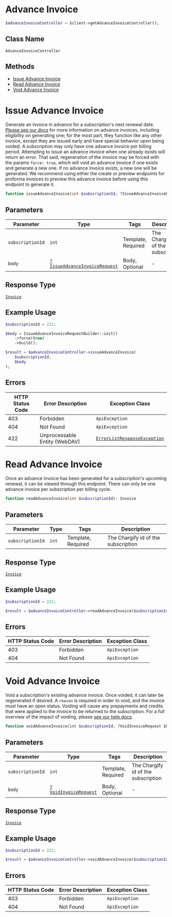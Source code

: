 # Advance Invoice

```php
$advanceInvoiceController = $client->getAdvanceInvoiceController();
```

## Class Name

`AdvanceInvoiceController`

## Methods

* [Issue Advance Invoice](../../doc/controllers/advance-invoice.md#issue-advance-invoice)
* [Read Advance Invoice](../../doc/controllers/advance-invoice.md#read-advance-invoice)
* [Void Advance Invoice](../../doc/controllers/advance-invoice.md#void-advance-invoice)


# Issue Advance Invoice

Generate an invoice in advance for a subscription's next renewal date. [Please see our docs](reference/Chargify-API.v1.yaml/components/schemas/Invoice) for more information on advance invoices, including eligibility on generating one; for the most part, they function like any other invoice, except they are issued early and have special behavior upon being voided.
A subscription may only have one advance invoice per billing period. Attempting to issue an advance invoice when one already exists will return an error.
That said, regeneration of the invoice may be forced with the params `force: true`, which will void an advance invoice if one exists and generate a new one. If no advance invoice exists, a new one will be generated.
We recommend using either the create or preview endpoints for proforma invoices to preview this advance invoice before using this endpoint to generate it.

```php
function issueAdvanceInvoice(int $subscriptionId, ?IssueAdvanceInvoiceRequest $body = null): Invoice
```

## Parameters

| Parameter | Type | Tags | Description |
|  --- | --- | --- | --- |
| `subscriptionId` | `int` | Template, Required | The Chargify id of the subscription |
| `body` | [`?IssueAdvanceInvoiceRequest`](../../doc/models/issue-advance-invoice-request.md) | Body, Optional | - |

## Response Type

[`Invoice`](../../doc/models/invoice.md)

## Example Usage

```php
$subscriptionId = 222;

$body = IssueAdvanceInvoiceRequestBuilder::init()
    ->force(true)
    ->build();

$result = $advanceInvoiceController->issueAdvanceInvoice(
    $subscriptionId,
    $body
);
```

## Errors

| HTTP Status Code | Error Description | Exception Class |
|  --- | --- | --- |
| 403 | Forbidden | `ApiException` |
| 404 | Not Found | `ApiException` |
| 422 | Unprocessable Entity (WebDAV) | [`ErrorListResponseException`](../../doc/models/error-list-response-exception.md) |


# Read Advance Invoice

Once an advance invoice has been generated for a subscription's upcoming renewal, it can be viewed through this endpoint. There can only be one advance invoice per subscription per billing cycle.

```php
function readAdvanceInvoice(int $subscriptionId): Invoice
```

## Parameters

| Parameter | Type | Tags | Description |
|  --- | --- | --- | --- |
| `subscriptionId` | `int` | Template, Required | The Chargify id of the subscription |

## Response Type

[`Invoice`](../../doc/models/invoice.md)

## Example Usage

```php
$subscriptionId = 222;

$result = $advanceInvoiceController->readAdvanceInvoice($subscriptionId);
```

## Errors

| HTTP Status Code | Error Description | Exception Class |
|  --- | --- | --- |
| 403 | Forbidden | `ApiException` |
| 404 | Not Found | `ApiException` |


# Void Advance Invoice

Void a subscription's existing advance invoice. Once voided, it can later be regenerated if desired.
A `reason` is required in order to void, and the invoice must have an open status. Voiding will cause any prepayments and credits that were applied to the invoice to be returned to the subscription. For a full overview of the impact of voiding, please [see our help docs](reference/Chargify-API.v1.yaml/components/schemas/Invoice).

```php
function voidAdvanceInvoice(int $subscriptionId, ?VoidInvoiceRequest $body = null): Invoice
```

## Parameters

| Parameter | Type | Tags | Description |
|  --- | --- | --- | --- |
| `subscriptionId` | `int` | Template, Required | The Chargify id of the subscription |
| `body` | [`?VoidInvoiceRequest`](../../doc/models/void-invoice-request.md) | Body, Optional | - |

## Response Type

[`Invoice`](../../doc/models/invoice.md)

## Example Usage

```php
$subscriptionId = 222;

$result = $advanceInvoiceController->voidAdvanceInvoice($subscriptionId);
```

## Errors

| HTTP Status Code | Error Description | Exception Class |
|  --- | --- | --- |
| 403 | Forbidden | `ApiException` |
| 404 | Not Found | `ApiException` |

